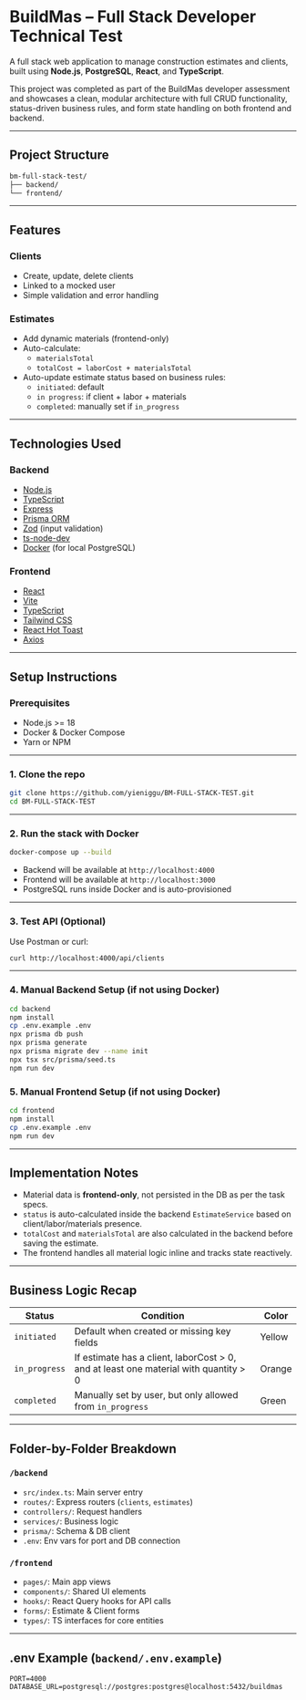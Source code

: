# BuildMas – Full Stack Developer Technical Test

A full stack web application to manage construction estimates and clients, built using **Node.js**, **PostgreSQL**, **React**, and **TypeScript**.

This project was completed as part of the BuildMas developer assessment and showcases a clean, modular architecture with full CRUD functionality, status-driven business rules, and form state handling on both frontend and backend.

---

## Project Structure

```bash
bm-full-stack-test/
├── backend/   
└── frontend/ 
```

---

## Features

### Clients
- Create, update, delete clients
- Linked to a mocked user
- Simple validation and error handling

### Estimates
- Add dynamic materials (frontend-only)
- Auto-calculate:
  - `materialsTotal`
  - `totalCost = laborCost + materialsTotal`
- Auto-update estimate status based on business rules:
  - `initiated`: default
  - `in progress`: if client + labor + materials
  - `completed`: manually set if `in_progress`

---

## Technologies Used

### Backend
- [Node.js](https://nodejs.org/)
- [TypeScript](https://www.typescriptlang.org/)
- [Express](https://expressjs.com/)
- [Prisma ORM](https://www.prisma.io/)
- [Zod](https://zod.dev/) (input validation)
- [ts-node-dev](https://github.com/wclr/ts-node-dev)
- [Docker](https://www.docker.com/) (for local PostgreSQL)

### Frontend
- [React](https://reactjs.org/)
- [Vite](https://vitejs.dev/)
- [TypeScript](https://www.typescriptlang.org/)
- [Tailwind CSS](https://tailwindcss.com/)
- [React Hot Toast](https://react-hot-toast.com/)
- [Axios](https://axios-http.com/)

---

## Setup Instructions

### Prerequisites
- Node.js >= 18
- Docker & Docker Compose
- Yarn or NPM

---

### 1. Clone the repo
```bash
git clone https://github.com/yieniggu/BM-FULL-STACK-TEST.git
cd BM-FULL-STACK-TEST
```

---

### 2. Run the stack with Docker

```bash
docker-compose up --build
```

- Backend will be available at `http://localhost:4000`
- Frontend will be available at `http://localhost:3000`
- PostgreSQL runs inside Docker and is auto-provisioned

---

### 3. Test API (Optional)

Use Postman or curl:

```bash
curl http://localhost:4000/api/clients
```

---

### 4. Manual Backend Setup (if not using Docker)

```bash
cd backend
npm install
cp .env.example .env
npx prisma db push
npx prisma generate
npx prisma migrate dev --name init
npx tsx src/prisma/seed.ts
npm run dev
```

### 5. Manual Frontend Setup (if not using Docker)
```bash
cd frontend
npm install
cp .env.example .env
npm run dev
```

---

## Implementation Notes

- Material data is **frontend-only**, not persisted in the DB as per the task specs.
- `status` is auto-calculated inside the backend `EstimateService` based on client/labor/materials presence.
- `totalCost` and `materialsTotal` are also calculated in the backend before saving the estimate.
- The frontend handles all material logic inline and tracks state reactively.

---

## Business Logic Recap

| Status       | Condition                                                                              | Color   |
|--------------|----------------------------------------------------------------------------------------|---------|
| `initiated`  | Default when created or missing key fields                                             | Yellow  |
| `in_progress`| If estimate has a client, laborCost > 0, and at least one material with quantity > 0   | Orange  |
| `completed`  | Manually set by user, but only allowed from `in_progress`                              | Green   |

---


## Folder-by-Folder Breakdown

### `/backend`
- `src/index.ts`: Main server entry
- `routes/`: Express routers (`clients`, `estimates`)
- `controllers/`: Request handlers
- `services/`: Business logic
- `prisma/`: Schema & DB client
- `.env`: Env vars for port and DB connection

### `/frontend`
- `pages/`: Main app views
- `components/`: Shared UI elements
- `hooks/`: React Query hooks for API calls
- `forms/`: Estimate & Client forms
- `types/`: TS interfaces for core entities

---

## .env Example (`backend/.env.example`)

```env
PORT=4000
DATABASE_URL=postgresql://postgres:postgres@localhost:5432/buildmas
```
